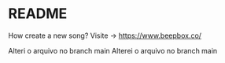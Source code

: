 # README #

How create a new song?
Visite -> https://www.beepbox.co/

Alteri o arquivo no branch main
Alterei o arquivo no branch main